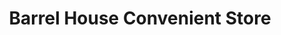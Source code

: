 ---
title: "Barrel House Convenient Store"
url: /pipe-creek/barrel-house-convenient-store/
shop: Lebensmittel
---